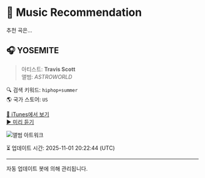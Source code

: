 
# 🎵 Music Recommendation

추천 곡은...

## 🎧 YOSEMITE  
> 아티스트: **Travis Scott**  
> 앨범: _ASTROWORLD_  

🔍 검색 키워드: `hiphop+summer`  
🌎 국가 스토어: `US`

[🔗 iTunes에서 보기](https://music.apple.com/us/album/yosemite/1421241217?i=1421243212&uo=4)  
[▶️ 미리 듣기](https://audio-ssl.itunes.apple.com/itunes-assets/AudioPreview125/v4/d9/8d/e8/d98de86e-b1e8-4262-1741-695c9c4c2d75/mzaf_8199446383486090854.plus.aac.p.m4a)

![앨범 아트워크](https://is1-ssl.mzstatic.com/image/thumb/Music125/v4/30/66/90/306690d4-2a29-402e-e406-6b319ce7731a/886447227169.jpg/100x100bb.jpg)

⏳ 업데이트 시간: 2025-11-01 20:22:44 (UTC)

---
자동 업데이트 봇에 의해 관리됩니다.
